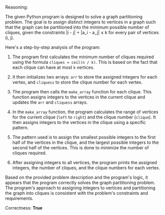 Reasoning:

The given Python program is designed to solve a graph partitioning problem. The goal is to assign distinct integers to vertices in a graph such that the graph can be partitioned into the minimum possible number of cliques, given the constraints |i - j| + |a_i - a_j| ≤ k for every pair of vertices (i, j).

Here's a step-by-step analysis of the program:

1. The program first calculates the minimum number of cliques required using the formula `cliques = ceil(n / k)`. This is based on the fact that each clique can have at most `k` vertices.

2. It then initializes two arrays: `arr` to store the assigned integers for each vertex, and `cliquess` to store the clique number for each vertex.

3. The program then calls the `make_array` function for each clique. This function assigns integers to the vertices in the current clique and updates the `arr` and `cliquess` arrays.

4. In the `make_array` function, the program calculates the range of vertices for the current clique (`left` to `right`) and the clique number (`clique`). It then assigns integers to the vertices in the clique using a specific pattern.

5. The pattern used is to assign the smallest possible integers to the first half of the vertices in the clique, and the largest possible integers to the second half of the vertices. This is done to minimize the number of cliques required.

6. After assigning integers to all vertices, the program prints the assigned integers, the number of cliques, and the clique numbers for each vertex.

Based on the provided problem description and the program's logic, it appears that the program correctly solves the graph partitioning problem. The program's approach to assigning integers to vertices and partitioning the graph into cliques is consistent with the problem's constraints and requirements.

Correctness: **True**